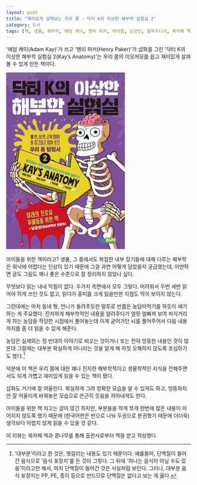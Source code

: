 ```yaml
---
layout: post
title: "재미있게 살펴보는 우리 몸 - 닥터 K의 이상한 해부학 실험실 2"
category: 도서
tags: [책, 생물, 해부학, 애덤 케이, 헨리 파커, 박아람, 남궁인, 윌북주니어, 북카페 책과 콩나무, 서평]
---
```


'애덤 케이(Adam Kay)'가 쓰고
'헨리 파커(Henry Paker)'가 삽화를 그린
'닥터 K의 이상한 해부학 실험실 2(Kay’s Anatomy)'는
우리 몸의 이모저모를 쉽고 재미있게 살펴볼 수 있게 만든 책이다.

![표지](/images/kays-anatomy-part-2-book-h480.jpg)

아이들을 위한 책이라고?
생물, 그 중에서도 복잡한 내부 장기들에 대해 다루는 해부학은 워낙에 어렵다는 인상이 있기 때문에
그걸 과연 어떻게 담았을지 궁금했는데,
이만하면 글도 그림도 꽤나 좋은 수준으로 잘 정리하지 않았나 싶다.

무엇보다 읽는 내내 막힘이 없다.
두가지 측면에서 모두 그렇다.
어려워서 두번 세번 읽어야 하게 쓰인 것도 없고,
읽다가 흥미를 크게 잃을만한 지점도 딱히 보이지 않는다.

그런데에는 마치 동네 형, 언니가 들려주듯한 말투로
반쯤은 농담따먹기를 하듯이 얘기하는 게 주요했다.
진지하게 해부학적인 내용을 알려주다가
얼핏 얼빠져 보여 피식거리게 하는 농담을 적당한 시점에서 풀어놓는데
이게 굳어가던 뇌를 풀어주어서 다음 내용까지를 좀 더 읽을 수 있게 해준다.

농담은 실제와는 정 반대의 이야기로 비꼬는 것이거나
또는 전혀 엉뚱한 내용인 것이 많은데
그럴때는 대부분 확실하게 아니라는 것을 알게 해 자칫 오해하지 않도록 조심하기도 했다.[^1]

[^1]: '대부분'이라고 한 것은, 헷갈리는 내용도 있기 때문이다. 예를들어, 단백질이 들어간 음식으로 '음식 포장지'를 든 것이 그렇다. 그 뒤에 '하나는 음식이 아닐 수도 있음'이라고만 해서, 마치 단백질이 들어간 것은 사실처럼 보인다. 그러나, 대부분 음식 포장지는 PP, PE, 종이 등으로 만드므로 단백질은 없다고 보는 게 옳다.

덕분에 이 책은 우리 몸에 대한 꽤나 진지한 해부학적이고 생물학적인 지식을 전해주면서도
되게 가볍고 재미있게 읽을 수 있는 책이 됐다.

삽화도 거기에 잘 어울린다.
확실하게 그려 정확한 모습을 알 수 있게도 하고,
엉뚱하지만 잘 어울리게 바꿔놓은 모습으로 은근히 웃음을 자아내게도 한다.

아이들을 위한 책 치고는 글이 많긴 하지만,
부분들을 작게 쪼개 한번에 많은 내용이 이어지지 않도록 했기 때문에
(한국어판은 반으로 나눠 두권으로 분권했기 때문에 더더욱)
생각보다 어렵지 않게 읽을 수 있을 것 같다.



<div class="im im-info">
이 리뷰는 북카페 책과 콩나무를 통해 출판사로부터 책을 받고 작성했다.
</div>
